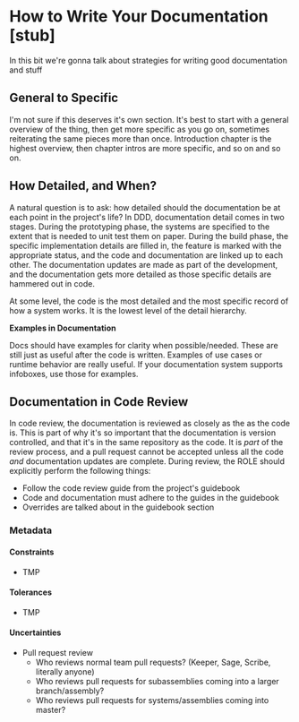 # How to Write Your Documentation [stub]

In this bit we're gonna talk about strategies for writing good documentation and stuff

## General to Specific

I'm not sure if this deserves it's own section. It's best to start with a general overview of the thing, then get more specific as you go on, sometimes reiterating the same pieces more than once. Introduction chapter is the highest overview, then chapter intros are more specific, and so on and so on.

## How Detailed, and When?

A natural question is to ask: how detailed should the documentation be at each point in the project's life? In DDD, documentation detail comes in two stages. During the prototyping phase, the systems are specified to the extent that is needed to unit test them on paper. During the build phase, the specific implementation details are filled in, the feature is marked with the appropriate status, and the code and documentation are linked up to each other. The documentation updates are made as part of the development, and the documentation gets more detailed as those specific details are hammered out in code.

At some level, the code is the most detailed and the most specific record of how a system works. It is the lowest level of the detail hierarchy.

<div class="infobox">

**Examples in Documentation**

Docs should have examples for clarity when possible/needed. These are still just as useful after the code is written. Examples of use cases or runtime behavior are really useful. If your documentation system supports infoboxes, use those for examples.

</div>

## Documentation in Code Review

In code review, the documentation is reviewed as closely as the as the code is. This is part of why it's so important that the documentation is version controlled, and that it's in the same repository as the code. It is *part* of the review process, and a pull request cannot be accepted unless all the code *and* documentation updates are complete. During review, the ROLE should explicitly perform the following things:
- Follow the code review guide from the project's guidebook
- Code and documentation must adhere to the guides in the guidebook
- Overrides are talked about in the guidebook section

### Metadata

#### Constraints

- TMP

#### Tolerances

- TMP

#### Uncertainties

- Pull request review
  - Who reviews normal team pull requests? (Keeper, Sage, Scribe, literally anyone)
  - Who reviews pull requests for subassemblies coming into a larger branch/assembly?
  - Who reviews pull requests for systems/assemblies coming into master?